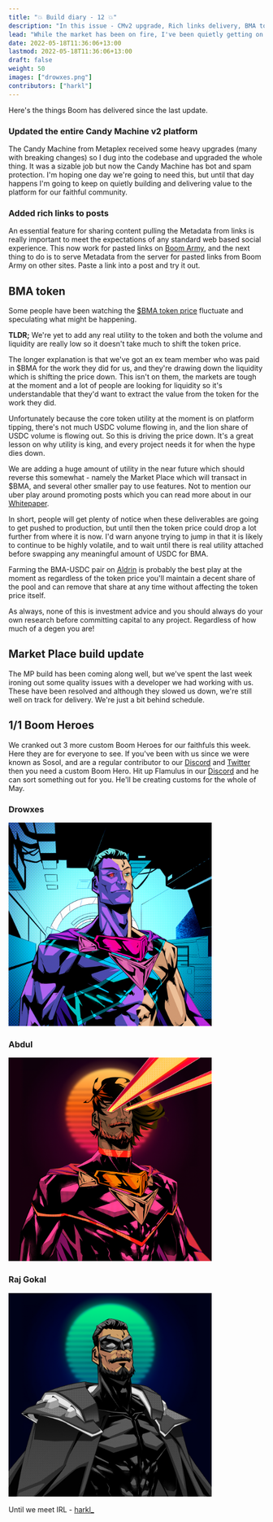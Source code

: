 ```yaml
---
title: "💥 Build diary - 12 💥"
description: "In this issue - CMv2 upgrade, Rich links delivery, BMA token breakdown, MP update, latest #BoomHeroes customs."
lead: "While the market has been on fire, I've been quietly getting on with building."
date: 2022-05-18T11:36:06+13:00
lastmod: 2022-05-18T11:36:06+13:00
draft: false
weight: 50
images: ["drowxes.png"]
contributors: ["harkl"]
---
```


Here's the things Boom has delivered since the last update.

### Updated the entire Candy Machine v2 platform

The Candy Machine from Metaplex received some heavy upgrades (many with breaking changes) so I dug into the codebase and upgraded the whole thing. It was a sizable job but now the Candy Machine has bot and spam protection. I'm hoping one day we're going to need this, but until that day happens I'm going to keep on quietly building and delivering value to the platform for our faithful community. 

### Added rich links to posts

An essential feature for sharing content pulling the Metadata from links is really important to meet the expectations of any standard web based social experience. This now work for pasted links on [Boom Army](https://app.boom.army), and the next thing to do is to serve Metadata from the server for pasted links from Boom Army on other sites. Paste a link into a post and try it out.

## BMA token

Some people have been watching the [$BMA token price](https://birdeye.so/token/boomh1LQnwDnHtKxWTFgxcbdRjPypRSjdwxkAEJkFSH) fluctuate and speculating what might be happening.

**TLDR;** We're yet to add any real utility to the token and both the volume and liquidity are really low so it doesn't take much to shift the token price.

The longer explanation is that we've got an ex team member who was paid in $BMA for the work they did for us, and they're drawing down the liquidity which is shifting the price down. This isn't on them, the markets are tough at the moment and a lot of people are looking for liquidity so it's understandable that they'd want to extract the value from the token for the work they did. 

Unfortunately because the core token utility at the moment is on platform tipping, there's not much USDC volume flowing in, and the lion share of USDC volume is flowing out. So this is driving the price down. It's a great lesson on why utility is king, and every project needs it for when the hype dies down.

We are adding a huge amount of utility in the near future which should reverse this somewhat - namely the Market Place which will transact in $BMA, and several other smaller pay to use features. Not to mention our uber play around promoting posts which you can read more about in our [Whitepaper](https://linktr.ee/boom_army).

In short, people will get plenty of notice when these deliverables are going to get pushed to production, but until then the token price could drop a lot further from where it is now. I'd warn anyone trying to jump in that it is likely to continue to be highly volatile, and to wait until there is real utility attached before swapping any meaningful amount of USDC for BMA.

Farming the BMA-USDC pair on [Aldrin](https://linktr.ee/boom_army) is probably the best play at the moment as regardless of the token price you'll maintain a decent share of the pool and can remove that share at any time without affecting the token price itself.

As always, none of this is investment advice and you should always do your own research before committing capital to any project. Regardless of how much of a degen you are!

## Market Place build update

The MP build has been coming along well, but we've spent the last week ironing out some quality issues with a developer we had working with us. These have been resolved and although they slowed us down, we're still well on track for delivery. We're just a bit behind schedule.

## 1/1 Boom Heroes

We cranked out 3 more custom Boom Heroes for our faithfuls this week. Here they are for everyone to see. If you've been with us since we were known as Sosol, and are a regular contributor to our [Discord](https://linktr.ee/boom_army) and [Twitter](https://linktr.ee/boom_army) then you need a custom Boom Hero. Hit up Flamulus in our [Discord](https://linktr.ee/boom_army) and he can sort something out for you. He'll be creating customs for the whole of May.

### Drowxes

<img src="drowxes.png" alt="Drowxes" width="400"/>

### Abdul

<img src="abdul.png" alt="Abdul" width="400"/>

### Raj Gokal

<img src="RAJ.png" alt="Raj" width="400"/>

Until we meet IRL - [harkl_](https://twitter.com/harkl_)